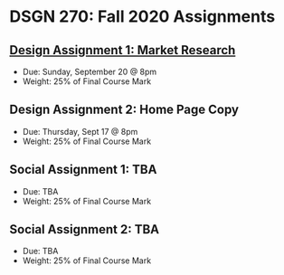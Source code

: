 # DSGN 270: Fall 2020 Assignments
## [Design Assignment 1: Market Research](assignment-1/README.md)
- Due: Sunday, September 20 @ 8pm
- Weight: 25% of Final Course Mark

## Design Assignment 2: Home Page Copy
- Due: Thursday, Sept 17 @ 8pm
- Weight: 25% of Final Course Mark

## Social Assignment 1: TBA
- Due: TBA
- Weight: 25% of Final Course Mark

## Social Assignment 2: TBA
- Due: TBA
- Weight: 25% of Final Course Mark